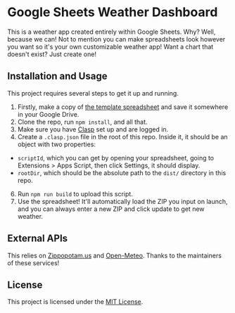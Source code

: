 # Google Sheets Weather Dashboard
This is a weather app created entirely within Google Sheets. Why? Well, because we can! Not to mention you can make spreadsheets look however you want so it's your own customizable weather app! Want a chart that doesn't exist? Just create one!

## Installation and Usage
This project requires several steps to get it up and running. 
1. Firstly, make a copy of [the template spreadsheet](https://docs.google.com/spreadsheets/d/1GiUcfSWQMCAxjBuimgX5b03_4uphjIClsd7G2R2KFRM/edit?pli=1&gid=0#gid=0) and save it somewhere in your Google Drive.
2. Clone the repo, run `npm install`, and all that.
3. Make sure you have [Clasp](https://github.com/google/clasp) set up and are logged in.
4. Create a `.clasp.json` file in the root of this repo. Inside it, it should be an object with two properties:
  - `scriptId`, which you can get by opening your spreadsheet, going to Extensions > Apps Script, then click Settings, it should display.
  - `rootDir`, which should be the absolute path to the `dist/` directory in this repo.
6. Run `npm run build` to upload this script.
7. Use the spreadsheet! It'll automatically load the ZIP you input on launch, and you can always enter a new ZIP and click update to get new weather.

## External APIs
This relies on [Zippopotam.us](https://zippopotam.us) and [Open-Meteo](https://open-meteo.com). Thanks to the maintainers of these services!

## License
This project is licensed under the [MIT License](LICENSE).

